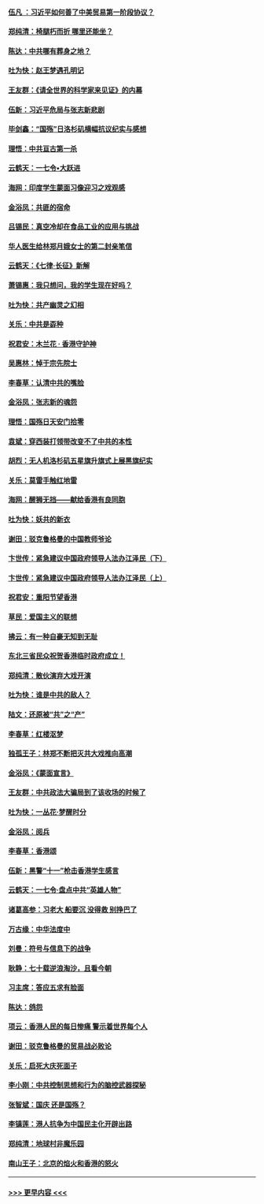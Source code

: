 #### [伍凡 ：习近平如何善了中美贸易第一阶段协议？](../pages/nsc993/n11596305.md?t=10190444) 
#### [郑纯清：椅腿朽而折 哪里还能坐？](../pages/nsc993/n11596273.md?t=10190444) 
#### [陈达：中共哪有葬身之地？](../pages/nsc993/n11596253.md?t=10190444) 
#### [吐为快：赵王梦遇孔明记](../pages/nsc993/n11596208.md?t=10190444) 
#### [王友群：《请全世界的科学家来见证》的内幕](../pages/nsc993/n11594091.md?t=10190444) 
#### [伍新：习近平危局与张志新悲剧](../pages/nsc993/n11594089.md?t=10190444) 
#### [毕剑鑫：“国殇”日洛杉矶横幅抗议纪实与感想](../pages/nsc993/n11591301.md?t=10190444) 
#### [理悟：中共亘古第一杀](../pages/nsc993/n11590734.md?t=10190444) 
#### [云鹤天：一七令•大跃进](../pages/nsc993/n11590699.md?t=10190444) 
#### [海网：印度学生蒙面习像迎习之戏观感](../pages/nsc993/n11590675.md?t=10190444) 
#### [金浴凤：共匪的宿命](../pages/nsc993/n11586383.md?t=10190444) 
#### [吕锡民：真空冷却在食品工业的应用与挑战](../pages/nsc993/n11585819.md?t=10190444) 
#### [华人医生给林郑月娥女士的第二封亲笔信](../pages/nsc993/n11585124.md?t=10190444) 
#### [云鹤天：《七律·长征》新解](../pages/nsc993/n11584578.md?t=10190444) 
#### [萧锡惠：我只想问，我的学生现在好吗？](../pages/nsc993/n11583828.md?t=10190444) 
#### [吐为快：共产幽灵之幻相](../pages/nsc993/n11583224.md?t=10190444) 
#### [关乐：中共是孬种](../pages/nsc993/n11582099.md?t=10190444) 
#### [祝君安：木兰花 · 香港守护神](../pages/nsc993/n11581782.md?t=10190444) 
#### [吴惠林：悼于宗先院士](../pages/nsc993/n11580283.md?t=10190444) 
#### [李春草：认清中共的嘴脸](../pages/nsc993/n11579954.md?t=10190444) 
#### [金浴凤：张志新的魂怨](../pages/nsc993/n11579913.md?t=10190444) 
#### [理悟：国殇日天安门拾零](../pages/nsc993/n11579843.md?t=10190444) 
#### [袁斌：穿西装打领带改变不了中共的本性](../pages/nsc993/n11579814.md?t=10190444) 
#### [胡烈：无人机洛杉矶五星旗升旗式上展黑旗纪实](../pages/nsc993/n11579322.md?t=10190444) 
#### [关乐：莫雷手触红地雷](../pages/nsc993/n11577862.md?t=10190444) 
#### [海网：醒狮无挡——献给香港有良同胞](../pages/nsc993/n11577835.md?t=10190444) 
#### [吐为快：妖共的新衣](../pages/nsc993/n11577575.md?t=10190444) 
#### [谢田：驳克鲁格曼的中国教师爷论](../pages/nsc993/n11575034.md?t=10190444) 
#### [卞世传：紧急建议中国政府领导人法办江泽民（下）](../pages/nsc993/n11573390.md?t=10190444) 
#### [卞世传：紧急建议中国政府领导人法办江泽民（上）](../pages/nsc993/n11573208.md?t=10190444) 
#### [祝君安：重阳节望香港](../pages/nsc993/n11573190.md?t=10190444) 
#### [草民：爱国主义的联想](../pages/nsc993/n11572333.md?t=10190444) 
#### [拂云：有一种自豪无知到无耻](../pages/nsc993/n11572006.md?t=10190444) 
#### [东北三省民众祝贺香港临时政府成立！](../pages/nsc993/n11571215.md?t=10190444) 
#### [郑纯清：散伙演弃大戏开演](../pages/nsc993/n11570826.md?t=10190444) 
#### [吐为快：谁是中共的敌人？](../pages/nsc993/n11570817.md?t=10190444) 
#### [陆文：还原被“共”之“产”](../pages/nsc993/n11570798.md?t=10190444) 
#### [李春草：红楼沤梦](../pages/nsc993/n11569673.md?t=10190444) 
#### [独孤王子：林郑不断把灭共大戏推向高潮](../pages/nsc993/n11569381.md?t=10190444) 
#### [金浴凤：《蒙面宣言》](../pages/nsc993/n11569368.md?t=10190444) 
#### [王友群：中共政法大骗局到了该收场的时候了](../pages/nsc993/n11568940.md?t=10190444) 
#### [吐为快：一丛花‧梦醒时分](../pages/nsc993/n11567491.md?t=10190444) 
#### [金浴凤：阅兵](../pages/nsc993/n11567454.md?t=10190444) 
#### [李春草：香港颂](../pages/nsc993/n11567444.md?t=10190444) 
#### [伍新：黑警“十一”枪击香港学生感言](../pages/nsc993/n11567426.md?t=10190444) 
#### [云鹤天：一七令‧盘点中共“英雄人物”](../pages/nsc993/n11567091.md?t=10190444) 
#### [诸葛高参：习老大 船要沉 没得救 别挣巴了](../pages/nsc993/n11566976.md?t=10190444) 
#### [万古缘：中华法度中](../pages/nsc993/n11566726.md?t=10190444) 
#### [刘曼：符号与信息下的战争](../pages/nsc993/n11564655.md?t=10190444) 
#### [耿静：七十载逆浪淘沙，且看今朝](../pages/nsc993/n11564520.md?t=10190444) 
#### [习主席：答应五求有脸面](../pages/nsc993/n11563953.md?t=10190444) 
#### [陈达：鸽怨](../pages/nsc993/n11561879.md?t=10190444) 
#### [项云：香港人民的每日惨痛  警示着世界每个人](../pages/nsc993/n11559273.md?t=10190444) 
#### [谢田：驳克鲁格曼的贸易战必败论](../pages/nsc993/n11555840.md?t=10190444) 
#### [关乐：启死大庆死面子](../pages/nsc993/n11556823.md?t=10190444) 
#### [李小刚：中共控制思想和行为的脑控武器探秘](../pages/nsc993/n11556776.md?t=10190444) 
#### [张智斌：国庆  还是国殇？](../pages/nsc993/n11556617.md?t=10190444) 
#### [李镇莲：港人抗争为中国民主化开辟出路](../pages/nsc993/n11556570.md?t=10190444) 
#### [郑纯清：地球村非魔乐园](../pages/nsc993/n11555415.md?t=10190444) 
#### [南山王子：北京的焰火和香港的怒火](../pages/nsc993/n11555318.md?t=10190444) 

----
#### [ >>> 更早内容 <<< ](../indexes/nsc993-earlier.md)

